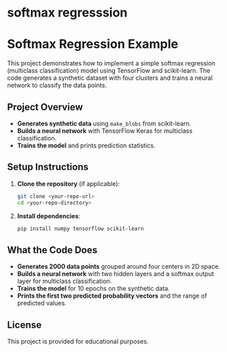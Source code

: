 # softmax regresssion
# Softmax Regression Example

This project demonstrates how to implement a simple softmax regression (multiclass classification) model using TensorFlow and scikit-learn. The code generates a synthetic dataset with four clusters and trains a neural network to classify the data points.

## Project Overview
- **Generates synthetic data** using `make_blobs` from scikit-learn.
- **Builds a neural network** with TensorFlow Keras for multiclass classification.
- **Trains the model** and prints prediction statistics.

## Setup Instructions

1. **Clone the repository** (if applicable):
   ```bash
   git clone <your-repo-url>
   cd <your-repo-directory>
   ```

2. **Install dependencies**:
   ```bash
   pip install numpy tensorflow scikit-learn
   ```


## What the Code Does
- **Generates 2000 data points** grouped around four centers in 2D space.
- **Builds a neural network** with two hidden layers and a softmax output layer for multiclass classification.
- **Trains the model** for 10 epochs on the synthetic data.
- **Prints the first two predicted probability vectors** and the range of predicted values.

## License
This project is provided for educational purposes.

